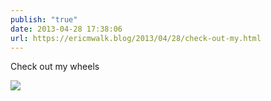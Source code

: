 ```yaml
---
publish: "true"
date: 2013-04-28 17:38:06
url: https://ericmwalk.blog/2013/04/28/check-out-my.html
---
```


Check out my wheels

![](https://ericmwalk.blog/uploads/2022/40daf6af72.jpg)